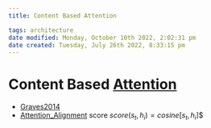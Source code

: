 ```yaml
---
title: Content Based Attention

tags: architecture 
date modified: Monday, October 10th 2022, 2:02:31 pm
date created: Tuesday, July 26th 2022, 8:33:15 pm
---
```


# Content Based [Attention](Attention.md)
- [Graves2014](https://arxiv.org/abs/1410.5401)
- [Attention_Alignment](Attention_Alignment.md) score $score(s_{t}, h_{i}) = cosine[s_{t}, h_{i}]$$

